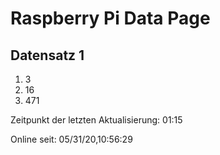 
# Raspberry Pi Data Page
## Datensatz 1
1. 3
2. 16
3. 471

Zeitpunkt der letzten Aktualisierung: 01:15

Online seit: 05/31/20,10:56:29
    